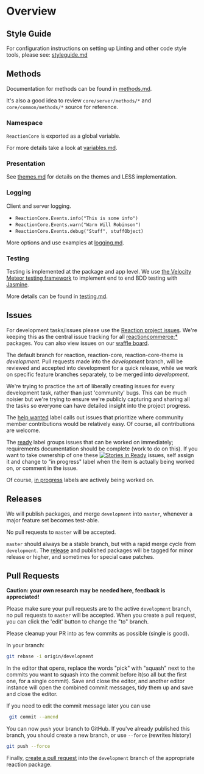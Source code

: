 # Overview
## Style Guide
For configuration instructions on setting up Linting and other code style tools, please see: [styleguide.md](styleguide.md)

## Methods
Documentation for methods can be found in [methods.md](methods.md).

It's also a good idea to review `core/server/methods/*` and `core/common/methods/*` source for reference.

### Namespace
`ReactionCore` is exported as a global variable.

For more details take a look at [variables.md](variables.md).

### Presentation
See [themes.md](themes.md) for details on the themes and LESS implementation.

### Logging
Client and server logging.
- `ReactionCore.Events.info("This is some info")`
- `ReactionCore.Events.warn("Warn Will Robinson")`
- `ReactionCore.Events.debug("Stuff", stuffObject)`

More options and use examples at [logging.md](logging.md).

### Testing
Testing is implemented at the package and app level. We use [the Velocity Meteor testing framework](//velocity.meteor.com) to implement end to end BDD testing with [Jasmine](http://jasmine.github.io/).

More details can be found in [testing.md](testing.md).

## Issues
For development tasks/issues please use the [Reaction project issues](//github.com/reactioncommerce/reaction/issues?state=open). We're keeping this as the central issue tracking for all [reactioncommerce:*](//github.com/reactioncommerce/) packages. You can also view issues on our [waffle board](//waffle.io/reactioncommerce/reaction).

The default branch for reaction, reaction-core, reaction-core-theme is _development_. Pull requests made into the _development_ branch, will be reviewed and accepted into development for a quick release, while we work on specific feature branches separately, to be merged into _development_.

We're trying to practice the art of liberally creating issues for every development task, rather than just 'community' bugs. This can be much noisier but we're trying to ensure we're publicly capturing and sharing all the tasks so everyone can have detailed insight into the project progress.

The [help wanted](//github.com/reactioncommerce/reaction/labels/help%20wanted) label calls out issues that prioritize where community member contributions would be relatively easy. Of course, all contributions are welcome.

The [ready](//github.com/reactioncommerce/reaction/labels/ready) label groups issues that can be worked on immediately; requirements documentation should be complete (work to do on this). If you want to take ownership of one these [![Stories in Ready](https://badge.waffle.io/reactioncommerce/reaction.svg?label=ready&title=Ready)](//waffle.io/reactioncommerce/reaction) issues, self assign it and change to "in progress" label when the item is actually being worked on, or comment in the issue.

Of course, [in progress](//github.com/reactioncommerce/reaction/labels/in%20progress) labels are actively being worked on.

## Releases
We will publish packages, and merge `development` into `master`, whenever a major feature set becomes test-able.

No pull requests to `master` will be accepted.

`master` should always be a stable branch, but with a rapid merge cycle from `development`.  The [release](//github.com/reactioncommerce/reaction/releases) and published packages will be tagged for minor release or higher, and sometimes for special case patches.

## Pull Requests
**Caution: your own research may be needed here, feedback is appreciated!**

Please make sure your pull requests are to the active `development` branch, no pull requests to `master` will be accepted. When you create a pull request, you can click the 'edit' button to change the "to" branch.

Please cleanup your PR into as few commits as possible (single is good).

In your branch:

```bash
git rebase -i origin/development
```

In the editor that opens, replace the words "pick" with "squash" next to the commits you want to squash into the commit before it(so all but the first one, for a single commit). Save and close the editor, and another editor instance will open the combined commit messages, tidy them up and save and close the editor.

If you need to edit the commit message later you can use

```bash
 git commit --amend
```

You can now `push` your branch to GitHub. If you've already published this branch, you should create a new branch, or use `--force` (rewrites history)

```bash
git push --force
```

Finally, [create a pull request](//help.github.com/articles/creating-a-pull-request/) into the `development` branch of the appropriate reaction package.

